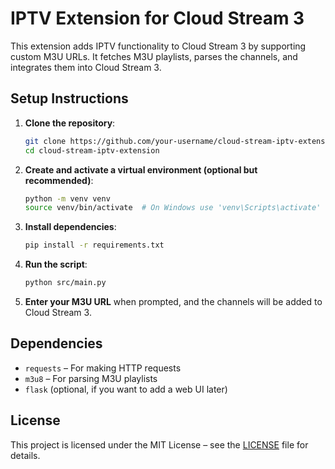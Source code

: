 # IPTV Extension for Cloud Stream 3

This extension adds IPTV functionality to Cloud Stream 3 by supporting custom M3U URLs. It fetches M3U playlists, parses the channels, and integrates them into Cloud Stream 3.

## Setup Instructions

1. **Clone the repository**:

   ```bash
   git clone https://github.com/your-username/cloud-stream-iptv-extension.git
   cd cloud-stream-iptv-extension
   ```

2. **Create and activate a virtual environment (optional but recommended)**:

   ```bash
   python -m venv venv
   source venv/bin/activate  # On Windows use 'venv\Scripts\activate'
   ```

3. **Install dependencies**:

   ```bash
   pip install -r requirements.txt
   ```

4. **Run the script**:

   ```bash
   python src/main.py
   ```

5. **Enter your M3U URL** when prompted, and the channels will be added to Cloud Stream 3.

## Dependencies

- `requests` – For making HTTP requests
- `m3u8` – For parsing M3U playlists
- `flask` (optional, if you want to add a web UI later)

## License

This project is licensed under the MIT License – see the [LICENSE](LICENSE) file for details.